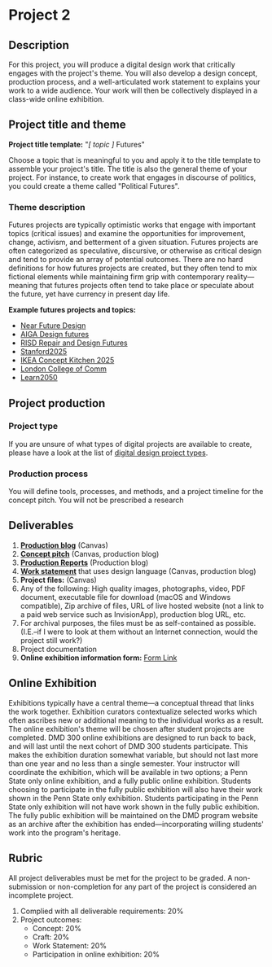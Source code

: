 # Project 2

## Description
For this project, you will produce a digital design work that critically engages with the project's theme. You will also develop a design concept, production process, and a well-articulated work statement to explains your work to a wide audience. Your work will then be collectively displayed in a class-wide online exhibition.

## Project title and theme

**Project title template:** "_\[ topic \]_ Futures"

Choose a topic that is meaningful to you and apply it to the title template to assemble your project's title. The title is also the general theme of your project. For instance, to create work that engages in discourse of politics, you could create a theme called "Political Futures".

### Theme description

Futures projects are typically optimistic works that engage with important topics \(critical issues\) and examine the opportunities for improvement, change, activism, and betterment of a given situation. Futures projects are often categorized as speculative, discursive, or otherwise as critical design and tend to provide an array of potential outcomes. There are no hard definitions for how futures projects are created, but they often tend to mix fictional elements while maintaining firm grip with contemporary reality—meaning that futures projects often tend to take place or speculate about the future, yet have currency in present day life.

**Example futures projects and topics:**

* [Near Future Design](http://www.artisopensource.net/projects/near-future-design/)
* [AIGA Design futures](https://www.aiga.org/aiga-design-futures/introduction-to-design-futures/)
* [RISD Repair and Design Futures](https://risdmuseum.org/exhibitions-events/exhibitions/repair-and-design-futures)
* [Stanford2025](http://www.stanford2025.com/)
* [IKEA Concept Kitchen 2025](https://www.youtube.com/watch?v=qD60cBQOABY)
* [London College of Comm](https://masedi.myblog.arts.ac.uk/tag/global-design-futures/)
* [Learn2050](http://www.idsa.org/educationpaper/learn2050-and-design-futures)

## Project production

### Project type
If you are unsure of what types of digital projects are available to create, please have a look at the list of [digital design project types](/digital-design-project-types.md).

### Production process

You will define tools, processes, and methods, and a project timeline for the concept pitch. You will not be prescribed a research

## Deliverables

1. **[Production blog](/design-project-2/project-2-production-reports.md)** (Canvas)
2. **[Concept pitch](/design-project-2/project-2-concept-pitch.md)** (Canvas, production blog)
3. **[Production Reports](/design-project-2/project-2-production-reports.md)** (Production blog)
4. **[Work statement](/design-project-2/project-2-work-statement.md)** that uses design language (Canvas, production blog)
5. **Project files:** (Canvas)
  1. Any of the following: High quality images, photographs, video, PDF document, executable file for download (macOS and Windows compatible), Zip archive of files, URL of live hosted website \(not a link to a paid web service such as InvisionApp\), production blog URL, etc.
  2. For archival purposes, the files must be as self-contained as possible. (I.E.–if I were to look at them without an Internet connection, would the project still work?)
6. Project documentation
7. **Online exhibition information form:** [Form Link](https://forms.office.com/Pages/ResponsePage.aspx?id=RY30fNs9iUOpwcEVUm61LpKTUYPpqWVNtct2hclEf_pUNkI5Sk9URUNURVg1RTFZOTdHMDQ3TFhVMC4u)

## Online Exhibition

Exhibitions typically have a central theme—a conceptual thread that links the work together. Exhibition curators contextualize selected works which often ascribes new or additional meaning to the individual works as a result. The online exhibition's theme will be chosen after student projects are completed. DMD 300 online exhibitions are designed to run back to back, and will last until the next cohort of DMD 300 students participate. This makes the exhibition duration somewhat variable, but should not last more than one year and no less than a single semester. Your instructor will coordinate the exhibition, which will be available in two options; a Penn State only online exhibition, and a fully public online exhibition. Students choosing to participate in the fully public exhibition will also have their work shown in the Penn State only exhibition. Students participating in the Penn State only exhibition will not have work shown in the fully public exhibition. The fully public exhibition will be maintained on the DMD program website as an archive after the exhibition has ended—incorporating willing students' work into the program's heritage.

## Rubric

All project deliverables must be met for the project to be graded. A non-submission or non-completion for any part of the project is considered an incomplete project.

1. Complied with all deliverable requirements: 20%
2. Project outcomes: 
   * Concept: 20%
   * Craft: 20%
   * Work Statement: 20%
   * Participation in online exhibition: 20%



